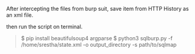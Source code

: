After intercepting the files from burp suit,
save item from HTTP History as an xml file.

then run the script on terminal.
>$ pip install beautifulsoup4 argparse
>$ python3 sqlburp.py -f /home/srestha/state.xml -o output_directory -s path/to/sqlmap
